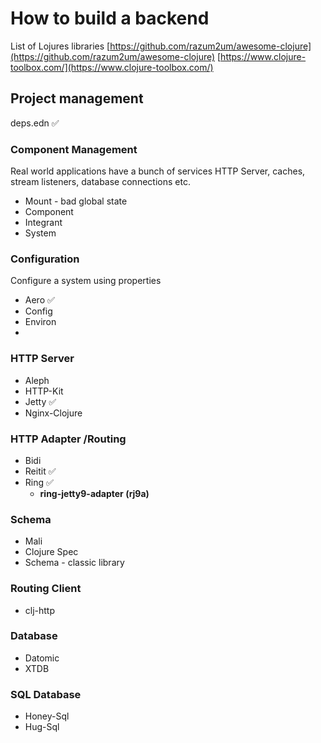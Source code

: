 # How to build a backend
List of Lojures libraries 
[https://github.com/razum2um/awesome-clojure](https://github.com/razum2um/awesome-clojure)
[https://www.clojure-toolbox.com/](https://www.clojure-toolbox.com/)

## Project management

deps.edn ✅

### Component Management

Real world applications have a bunch of services HTTP Server, caches, stream listeners, database connections etc.

- Mount - bad global state
- Component
- Integrant
- System

### Configuration

Configure a system using properties

- Aero ✅
- Config
- Environ
- 

### HTTP Server

- Aleph
- HTTP-Kit
- Jetty ✅
- Nginx-Clojure

### HTTP Adapter /Routing

- Bidi
- Reitit ✅
- Ring ✅
    - **ring-jetty9-adapter (rj9a)**

### Schema

- Mali
- Clojure Spec
- Schema - classic library

### Routing Client

- clj-http

### Database
- Datomic
- XTDB

### SQL Database
- Honey-Sql
- Hug-Sql
